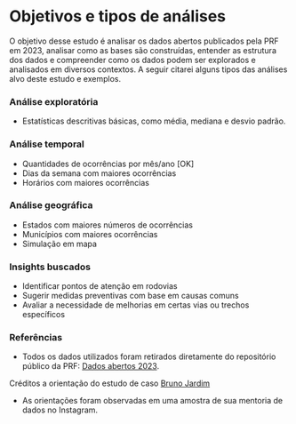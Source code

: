 # Objetivos e tipos de análises

O objetivo desse estudo é analisar os dados abertos publicados pela PRF em 2023, analisar como as bases são construídas, entender as estrutura dos dados e compreender como os dados podem ser explorados e analisados em diversos contextos. A seguir citarei alguns tipos das análises alvo deste estudo e exemplos.

### Análise exploratória
* Estatísticas descritivas básicas, como média, mediana e desvio padrão.

### Análise temporal
* Quantidades de ocorrências por mês/ano [OK]
* Dias da semana com maiores ocorrências
* Horários com maiores ocorrências

### Análise geográfica
* Estados com maiores números de ocorrências
* Municípios com maiores ocorrências
* Simulação em mapa

### Insights buscados
* Identificar pontos de atenção em rodovias
* Sugerir medidas preventivas com base em causas comuns
* Avaliar a necessidade de melhorias em certas vias ou trechos específicos

### Referências
* Todos os dados utilizados foram retirados diretamente do repositório público da PRF: [Dados abertos 2023](https://www.gov.br/prf/pt-br/acesso-a-informacao/dados-abertos/dados-abertos-da-prf).

Créditos a orientação do estudo de caso [Bruno Jardim](https://www.instagram.com/bruno.jardim_pod/)
* As orientações foram observadas em uma amostra de sua mentoria de dados no Instagram.
